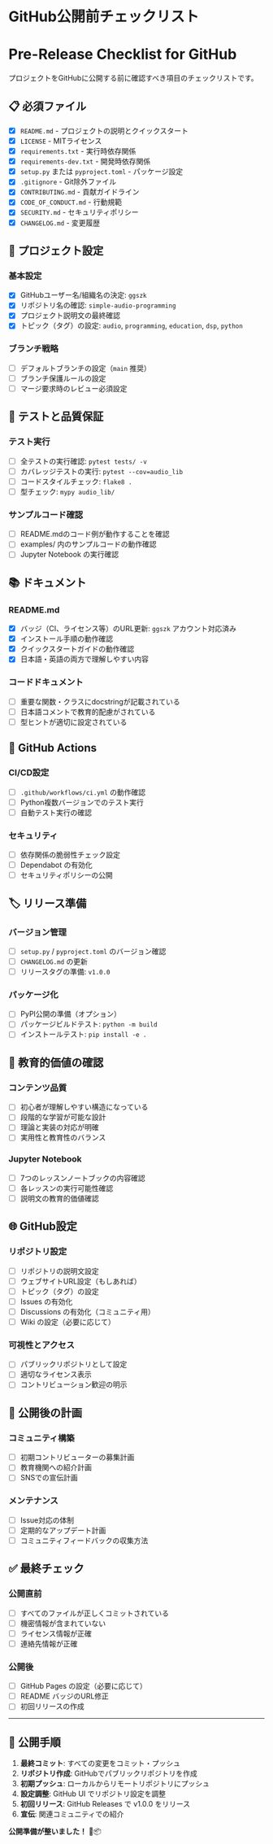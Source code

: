 # GitHub公開前チェックリスト
# Pre-Release Checklist for GitHub

プロジェクトをGitHubに公開する前に確認すべき項目のチェックリストです。

## 📋 必須ファイル

- [x] `README.md` - プロジェクトの説明とクイックスタート
- [x] `LICENSE` - MITライセンス
- [x] `requirements.txt` - 実行時依存関係
- [x] `requirements-dev.txt` - 開発時依存関係
- [x] `setup.py` または `pyproject.toml` - パッケージ設定
- [x] `.gitignore` - Git除外ファイル
- [x] `CONTRIBUTING.md` - 貢献ガイドライン
- [x] `CODE_OF_CONDUCT.md` - 行動規範
- [x] `SECURITY.md` - セキュリティポリシー
- [x] `CHANGELOG.md` - 変更履歴

## 🔧 プロジェクト設定

### 基本設定
- [x] GitHubユーザー名/組織名の決定: `ggszk`
- [x] リポジトリ名の確認: `simple-audio-programming`
- [x] プロジェクト説明文の最終確認
- [x] トピック（タグ）の設定: `audio`, `programming`, `education`, `dsp`, `python`

### ブランチ戦略
- [ ] デフォルトブランチの設定（`main` 推奨）
- [ ] ブランチ保護ルールの設定
- [ ] マージ要求時のレビュー必須設定

## 🧪 テストと品質保証

### テスト実行
- [ ] 全テストの実行確認: `pytest tests/ -v`
- [ ] カバレッジテストの実行: `pytest --cov=audio_lib`
- [ ] コードスタイルチェック: `flake8 .`
- [ ] 型チェック: `mypy audio_lib/`

### サンプルコード確認
- [ ] README.mdのコード例が動作することを確認
- [ ] examples/ 内のサンプルコードの動作確認
- [ ] Jupyter Notebook の実行確認

## 📚 ドキュメント

### README.md
- [x] バッジ（CI、ライセンス等）のURL更新: `ggszk` アカウント対応済み
- [x] インストール手順の動作確認
- [x] クイックスタートガイドの動作確認
- [x] 日本語・英語の両方で理解しやすい内容

### コードドキュメント
- [ ] 重要な関数・クラスにdocstringが記載されている
- [ ] 日本語コメントで教育的配慮がされている
- [ ] 型ヒントが適切に設定されている

## 🤖 GitHub Actions

### CI/CD設定
- [ ] `.github/workflows/ci.yml` の動作確認
- [ ] Python複数バージョンでのテスト実行
- [ ] 自動テスト実行の確認

### セキュリティ
- [ ] 依存関係の脆弱性チェック設定
- [ ] Dependabot の有効化
- [ ] セキュリティポリシーの公開

## 🏷️ リリース準備

### バージョン管理
- [ ] `setup.py` / `pyproject.toml` のバージョン確認
- [ ] `CHANGELOG.md` の更新
- [ ] リリースタグの準備: `v1.0.0`

### パッケージ化
- [ ] PyPI公開の準備（オプション）
- [ ] パッケージビルドテスト: `python -m build`
- [ ] インストールテスト: `pip install -e .`

## 🎯 教育的価値の確認

### コンテンツ品質
- [ ] 初心者が理解しやすい構造になっている
- [ ] 段階的な学習が可能な設計
- [ ] 理論と実装の対応が明確
- [ ] 実用性と教育性のバランス

### Jupyter Notebook
- [ ] 7つのレッスンノートブックの内容確認
- [ ] 各レッスンの実行可能性確認
- [ ] 説明文の教育的価値確認

## 🌐 GitHub設定

### リポジトリ設定
- [ ] リポジトリの説明文設定
- [ ] ウェブサイトURL設定（もしあれば）
- [ ] トピック（タグ）の設定
- [ ] Issues の有効化
- [ ] Discussions の有効化（コミュニティ用）
- [ ] Wiki の設定（必要に応じて）

### 可視性とアクセス
- [ ] パブリックリポジトリとして設定
- [ ] 適切なライセンス表示
- [ ] コントリビューション歓迎の明示

## 📢 公開後の計画

### コミュニティ構築
- [ ] 初期コントリビューターの募集計画
- [ ] 教育機関への紹介計画
- [ ] SNSでの宣伝計画

### メンテナンス
- [ ] Issue対応の体制
- [ ] 定期的なアップデート計画
- [ ] コミュニティフィードバックの収集方法

## ✅ 最終チェック

### 公開直前
- [ ] すべてのファイルが正しくコミットされている
- [ ] 機密情報が含まれていない
- [ ] ライセンス情報が正確
- [ ] 連絡先情報が正確

### 公開後
- [ ] GitHub Pages の設定（必要に応じて）
- [ ] README バッジのURL修正
- [ ] 初回リリースの作成

---

## 🚀 公開手順

1. **最終コミット**: すべての変更をコミット・プッシュ
2. **リポジトリ作成**: GitHubでパブリックリポジトリを作成
3. **初期プッシュ**: ローカルからリモートリポジトリにプッシュ
4. **設定調整**: GitHub UI でリポジトリ設定を調整
5. **初回リリース**: GitHub Releases で v1.0.0 をリリース
6. **宣伝**: 関連コミュニティでの紹介

**公開準備が整いました！** 🎉📦
